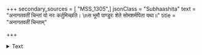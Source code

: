 +++
secondary_sources = [ "MSS_1305",]
jsonClass = "Subhaashita"
text = "अनागतवतीं चिन्तां यो नरः कर्तुमिच्छति।  \nस भूमौ पाण्डुरः शेते सोमशर्मपिता यथा॥"
title = "अनागतवतीं चिन्ताम्"

+++

<details><summary>Text</summary>

अनागतवतीं चिन्तां यो नरः कर्तुमिच्छति।  
स भूमौ पाण्डुरः शेते सोमशर्मपिता यथा॥
</details>
